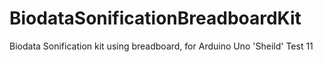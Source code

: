 # BiodataSonificationBreadboardKit
Biodata Sonification kit using breadboard, for Arduino Uno 'Sheild'
Test 11
